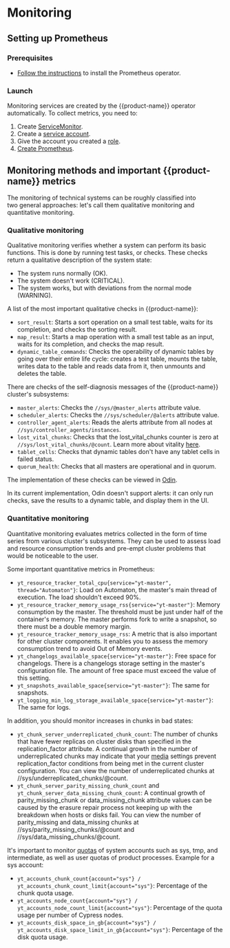 # Monitoring

## Setting up Prometheus
### Prerequisites
- [Follow the instructions](https://github.com/prometheus-operator/prometheus-operator#quickstart) to install the Prometheus operator.

### Launch
Monitoring services are created by the {{product-name}} operator automatically. To collect metrics, you need to:
1. Create [ServiceMonitor](https://github.com/ytsaurus/yt-k8s-operator/blob/main/config/samples/prometheus/prometheus_service_monitor.yaml).
2. Create a [service account](https://github.com/ytsaurus/yt-k8s-operator/blob/main/config/samples/prometheus/prometheus_service_account.yaml).
3. Give the account you created a [role](https://github.com/ytsaurus/yt-k8s-operator/blob/main/config/samples/prometheus/prometheus_role_binding.yaml).
4. [Create Prometheus](https://github.com/ytsaurus/yt-k8s-operator/blob/main/config/samples/prometheus/prometheus.yaml).

## Monitoring methods and important {{product-name}} metrics

The monitoring of technical systems can be roughly classified into two general approaches: let's call them qualitative monitoring and quantitative monitoring.

### Qualitative monitoring

Qualitative monitoring verifies whether a system can perform its basic functions. This is done by running test tasks, or checks. These checks return a qualitative description of the system state:

- The system runs normally (OK).
- The system doesn't work (CRITICAL).
- The system works, but with deviations from the normal mode (WARNING).

A list of the most important qualitative checks in {{product-name}}:

- `sort_result`: Starts a sort operation on a small test table, waits for its completion, and checks the sorting result.
- `map_result`: Starts a map operation with a small test table as an input, waits for its completion, and checks the map result.
- `dynamic_table_commands`: Checks the operability of dynamic tables by going over their entire life cycle: creates a test table, mounts the table, writes data to the table and reads data from it, then unmounts and deletes the table.

There are checks of the self-diagnosis messages of the {{product-name}} cluster's subsystems:

- `master_alerts`: Checks the `//sys/@master_alerts` attribute value.
- `scheduler_alerts`: Checks the `//sys/scheduler/@alerts` attribute value.
- `controller_agent_alerts`: Reads the alerts attribute from all nodes at `//sys/controller_agents/instances`.
- `lost_vital_chunks`: Checks that the lost_vital_chunks counter is zero at `//sys/lost_vital_chunks/@count`. Learn more about vitality [here](../../user-guide/storage/chunks.md#vitality).
- `tablet_cells`: Checks that dynamic tables don't have any tablet cells in failed status.
- `quorum_health`: Checks that all masters are operational and in quorum.

The implementation of these checks can be viewed in [Odin](https://github.com/ytsaurus/ytsaurus/tree/main/yt/odin).

In its current implementation, Odin doesn't support alerts: it can only run checks, save the results to a dynamic table, and display them in the UI.

### Quantitative monitoring

Quantitative monitoring evaluates metrics collected in the form of time series from various cluster's subsystems. They can be used to assess load and resource consumption trends and pre-empt cluster problems that would be noticeable to the user.

Some important quantitative metrics in Prometheus:

- `yt_resource_tracker_total_cpu{service="yt-master", thread="Automaton"}`: Load on Automaton, the master's main thread of execution. The load shouldn't exceed 90%.
- `yt_resource_tracker_memory_usage_rss{service="yt-master"}`: Memory consumption by the master. The threshold must be just under half of the container's memory. The master performs fork to write a snapshot, so there must be a double memory margin.
- `yt_resource_tracker_memory_usage_rss`: A metric that is also important for other cluster components. It enables you to assess the memory consumption trend to avoid Out of Memory events.
- `yt_changelogs_available_space{service="yt-master"}`: Free space for changelogs. There is a changelogs storage setting in the master's configuration file. The amount of free space must exceed the value of this setting.
- `yt_snapshots_available_space{service="yt-master"}`: The same for snapshots.
- `yt_logging_min_log_storage_available_space{service="yt-master"}`: The same for logs.

In addition, you should monitor increases in chunks in bad states:

- `yt_chunk_server_underreplicated_chunk_count`: The number of chunks that have fewer replicas on cluster disks than specified in the replication_factor attribute. A continual growth in the number of underreplicated chunks may indicate that your [media](../../user-guide/storage/media.md) settings prevent replication_factor conditions from being met in the current cluster configuration. You can view the number of underreplicated chunks at //sys/underreplicated_chunks/@count.
- `yt_chunk_server_parity_missing_chunk_count` and `yt_chunk_server_data_missing_chunk_count`: A continual growth of parity_missing_chunk or data_missing_chunk attribute values can be caused by the erasure repair process not keeping up with the breakdown when hosts or disks fail. You can view the number of parity_missing and data_missing chunks at //sys/parity_missing_chunks/@count and //sys/data_missing_chunks/@count.

It's important to monitor [quotas](../../user-guide/storage/quotas.md) of system accounts such as sys, tmp, and intermediate, as well as user quotas of product processes. Example for a sys account:

- `yt_accounts_chunk_count{account="sys"} / yt_accounts_chunk_count_limit{account="sys"}`: Percentage of the chunk quota usage.
- `yt_accounts_node_count{account="sys"} / yt_accounts_node_count_limit{account="sys"}`: Percentage of the quota usage per number of Cypress nodes.
- `yt_accounts_disk_space_in_gb{account="sys"} / yt_accounts_disk_space_limit_in_gb{account="sys"}`: Percentage of the disk quota usage.
